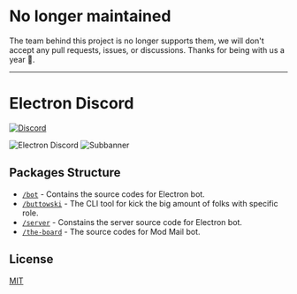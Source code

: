 # No longer maintained

The team behind this project is no longer supports them, we will don't accept
any pull requests, issues, or discussions. Thanks for being with us a year 💖.

---

# Electron Discord

[![Discord](https://img.shields.io/discord/745037351163527189?color=blue&logo=discord&style=flat-square)](https://discord.gg/electron)

![Electron Discord](https://user-images.githubusercontent.com/24681191/115129603-311ec680-9ff0-11eb-91f5-b1f424e94de3.png)
![Subbanner](https://user-images.githubusercontent.com/24681191/115129604-31b75d00-9ff0-11eb-952d-77d04fae40f6.png)

## Packages Structure

- [`/bot`](packages/bot) - Contains the source codes for Electron bot.
- [`/buttowski`](packages/buttowski) - The CLI tool for kick the big amount of
  folks with specific role.
- [`/server`](packages/server) - Constains the server source code for Electron
  bot.
- [`/the-board`](packages/the-board) - The source codes for Mod Mail bot.

## License

[MIT](LICENSE)
